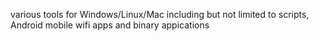 various tools for Windows/Linux/Mac including but not limited to scripts, Android mobile wifi apps and binary appications
